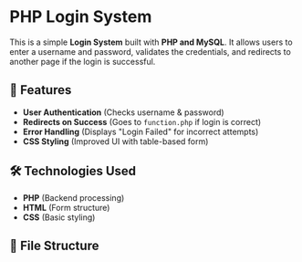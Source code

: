 # PHP Login System

This is a simple **Login System** built with **PHP and MySQL**. It allows users to enter a username and password, validates the credentials, and redirects to another page if the login is successful.

## 🚀 Features
- **User Authentication** (Checks username & password)
- **Redirects on Success** (Goes to `function.php` if login is correct)
- **Error Handling** (Displays "Login Failed" for incorrect attempts)
- **CSS Styling** (Improved UI with table-based form)

## 🛠️ Technologies Used
- **PHP** (Backend processing)
- **HTML** (Form structure)
- **CSS** (Basic styling)


## 📂 File Structure
